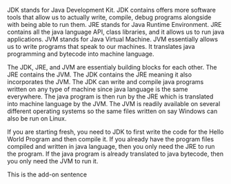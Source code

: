 JDK stands for Java Development Kit. JDK contains offers more software tools that allow us to actually write, compile, debug programs alongside with being able to run them.
JRE stands for Java Runtime Environment. JRE contains all the java language API, class libraries, and it allows us to run java applications.
JVM stands for Java Virtual Machine. JVM essentially allows us to write programs that speak to our machines. It translates java programming and bytecode into machine language.

The JDK, JRE, and JVM are essentialy building blocks for each other. The JRE contains the JVM. The JDK contains the JRE meaning it also incorporates the JVM. The JDK can write and compile java programs written on any type of machine since java language is the same everywhere. The java program is then run by the JRE which is translated into machine language by the JVM. The JVM is readily available on several different operating systems so the same files written on say Windows can also be run on Linux.

If you are starting fresh, you need to JDK to first write the code for the Hello World Program and then compile it. If you already have the program files compiled and written in java language, then you only need the JRE to run the program. If the java program is already translated to java bytecode, then you only need the JVM to run it.

This is the add-on sentence
